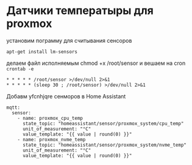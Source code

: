 # Датчики температыры для proxmox

установим пограмму для считывания сенсоров
```
apt-get install lm-sensors
```

делаем файл исполняемым 
chmod +x /root/sensor
и вешаем на cron
```crontab -e```
```
* * * * * /root/sensor >/dev/null 2>&1
* * * * * (sleep 30 ; /root/sensor) >/dev/null 2>&1
```

Добавм yfcnhjqre сенморов в Home Assistant
```
mqtt:
  sensor:
    - name: proxmox_cpu_temp
      state_topic: "homeassistant/sensor/proxmox_system/cpu_temp"
      unit_of_measurement: "°C"
      value_template: "{{ value | round(0) }}"
    - name: proxmox_nvme_temp
      state_topic: "homeassistant/sensor/proxmox_system/nvme_temp"
      unit_of_measurement: "°C"
      value_template: "{{ value | round(0) }}"
```
